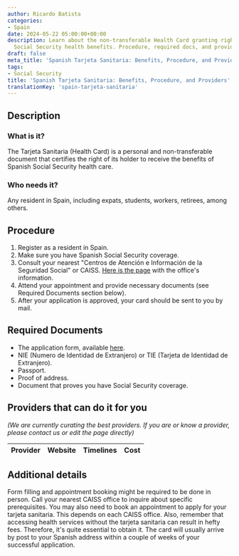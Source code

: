 ```yaml
---
author: Ricardo Batista
categories:
- Spain
date: 2024-05-22 05:00:00+00:00
description: Learn about the non-transferable Health Card granting rights to Spanish
  Social Security health benefits. Procedure, required docs, and providers included.
draft: false
meta_title: 'Spanish Tarjeta Sanitaria: Benefits, Procedure, and Providers'
tags:
- Social Security
title: 'Spanish Tarjeta Sanitaria: Benefits, Procedure, and Providers'
translationKey: 'spain-tarjeta-sanitaria'
---
```



## Description

### What is it?

The Tarjeta Sanitaria (Health Card) is a personal and non-transferable document that certifies the right of its holder to receive the benefits of Spanish Social Security health care.

### Who needs it?

Any resident in Spain, including expats, students, workers, retirees, among others.

## Procedure

1. Register as a resident in Spain.
2. Make sure you have Spanish Social Security coverage.
3. Consult your nearest "Centros de Atención e Información de la Seguridad Social" or CAISS. [Here is the page](http://www.seg-social.es/wps/portal/wss/internet/InformacionUtil/44516/44518) with the office's information.
4. Attend your appointment and provide necessary documents (see Required Documents section below).
5. After your application is approved, your card should be sent to you by mail.

## Required Documents

- The application form, available [here](http://www.seg-social.es/wps/portal/wss/internet/Trabajadores/Afiliacion/10535/13450).
- NIE (Numero de Identidad de Extranjero) or TIE (Tarjeta de Identidad de Extranjero).
- Passport.
- Proof of address.
- Document that proves you have Social Security coverage.

## Providers that can do it for you

_(We are currently curating the best providers. If you are or know a provider, please contact us or edit the page directly)_

| Provider        |     Website     |     Timelines    |       Cost      |
| --------------- | --------------- |  :-------------: | :-------------: |

## Additional details

Form filling and appointment booking might be required to be done in person. Call your nearest CAISS office to inquire about specific prerequisites. You may also need to book an appointment to apply for your tarjeta sanitaria. This depends on each CAISS office. Also, remember that accessing health services without the tarjeta sanitaria can result in hefty fees. Therefore, it's quite essential to obtain it. The card will usually arrive by post to your Spanish address within a couple of weeks of your successful application.
